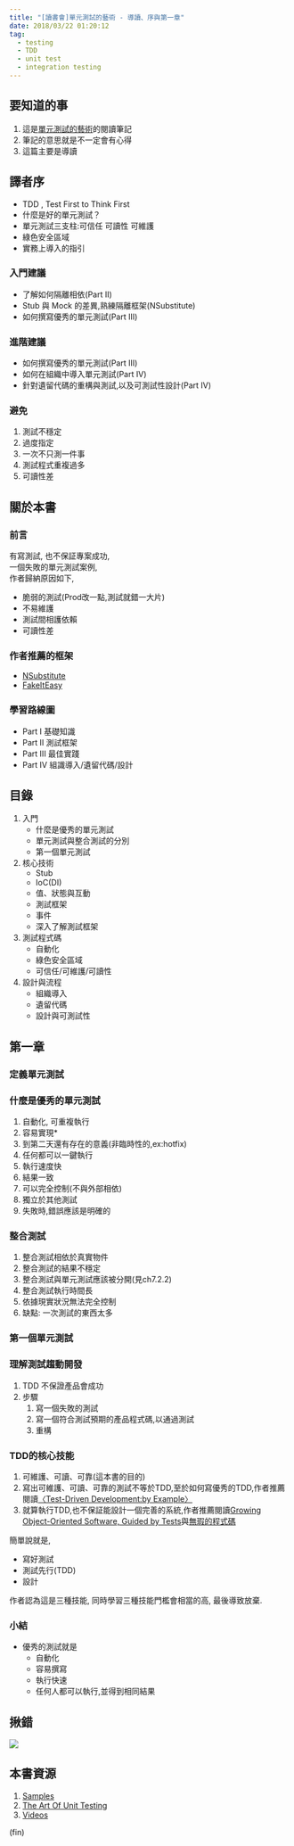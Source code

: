 ```yaml
---
title: "[讀書會]單元測試的藝術 - 導讀、序與第一章"
date: 2018/03/22 01:20:12
tag:
  - testing
  - TDD
  - unit test
  - integration testing
---
```


## 要知道的事
1. 這是[單元測試的藝術](http://www.books.com.tw/products/0010765689)的閱讀筆記
2. 筆記的意思就是不一定會有心得
3. 這篇主要是導讀

## 譯者序
- TDD , Test First to Think First
- 什麼是好的單元測試？
- 單元測試三支柱:可信任 可讀性 可維護
- 綠色安全區域
- 實務上導入的指引

### 入門建議
- 了解如何隔離相依(Part II)
- Stub 與 Mock 的差異,熟練隔離框架(NSubstitute)
- 如何撰寫優秀的單元測試(Part III)

### 進階建議
- 如何撰寫優秀的單元測試(Part III)
- 如何在組織中導入單元測試(Part IV)
- 針對遺留代碼的重構與測試,以及可測試性設計(Part IV)

### 避免
1. 測試不穩定
2. 過度指定
3. 一次不只測一件事
4. 測試程式重複過多
5. 可讀性差

## 關於本書

### 前言
有寫測試, 也不保証專案成功,  
一個失敗的單元測試案例,  
作者歸納原因如下,  
- 脆弱的測試(Prod改一點,測試就錯一大片)
- 不易維護
- 測試間相護依賴
- 可讀性差

### 作者推薦的框架
- [NSubstitute](http://nsubstitute.github.io)
- [FakeItEasy](https://github.com/FakeItEasy/FakeItEasy)

### 學習路線圖
- Part I 基礎知識
- Part II 測試框架
- Part III 最佳實踐
- Part IV 組識導入/遺留代碼/設計

## 目錄
1. 入門
	- 什麼是優秀的單元測試
	- 單元測試與整合測試的分別
	- 第一個單元測試
2. 核心技術
	- Stub
	- IoC(DI)
	- 值、狀態與互動
	- 測試框架
	- 事件
	- 深入了解測試框架
3. 測試程式碼
	- 自動化
	- 綠色安全區域
	- 可信任/可維護/可讀性
4. 設計與流程
	- 組織導入
	- 遺留代碼
	- 設計與可測試性

## 第一章
### 定義單元測試

### 什麼是優秀的單元測試
1. 自動化, 可重複執行
2. 容易實現*
3. 到第二天還有存在的意義(非臨時性的,ex:hotfix)
4. 任何都可以一鍵執行
5. 執行速度快
6. 結果一致
7. 可以完全控制(不與外部相依)
8. 獨立於其他測試
9. 失敗時,錯誤應該是明確的

### 整合測試
1. 整合測試相依於真實物件
2. 整合測試的結果不穩定
3. 整合測試與單元測試應該被分開(見ch7.2.2)
4. 整合測試執行時間長
5. 依據現實狀況無法完全控制
6. 缺點: 一次測試的東西太多

### 第一個單元測試
### 理解測試趨動開發
1. TDD 不保證產品會成功
2. 步驟
	1. 寫一個失敗的測試
	2. 寫一個符合測試預期的產品程式碼,以通過測試
	3. 重構

### TDD的核心技能    
1. 可維護、可讀、可靠(這本書的目的)
2. 寫出可維護、可讀、可靠的測試不等於TDD,至於如何寫優秀的TDD,作者推薦閱讀[〈Test-Driven Development:by Example〉](https://www.tenlong.com.tw/products/9780321146533)
3. 就算執行TDD,也不保証能設計一個完善的系統,作者推薦閱讀[Growing Object-Oriented Software, Guided by Tests](http://tl.big5.zxhsd.com/kgsm/ts/big5/2010/07/30/1801246.shtml)與[無瑕的程式碼](https://www.tenlong.com.tw/products/9789862017050)

簡單說就是,
- 寫好測試
- 測試先行(TDD)
- 設計

作者認為這是三種技能, 同時學習三種技能門檻會相當的高, 最後導致放棄.

### 小結
- 優秀的測試就是
    - 自動化
    - 容易撰寫
    - 執行快速
    - 任何人都可以執行,並得到相同結果

## 揪錯
![](https://i.imgur.com/olnQxQ2.jpg)

## 本書資源
1. [Samples](https://github.com/royosherove/aout2)
2. [The Art Of Unit Testing](http://artofunittesting.com/)
3. [Videos](http://osherove.com/videos/)

(fin)